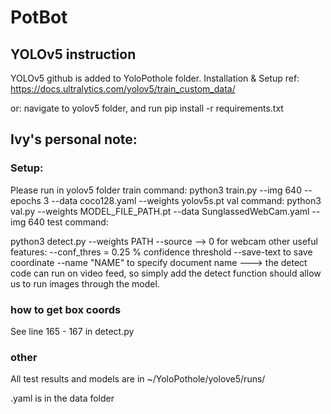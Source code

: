 # PotBot

## YOLOv5 instruction
YOLOv5 github is added to YoloPothole folder. 
Installation & Setup ref: https://docs.ultralytics.com/yolov5/train_custom_data/

or:
navigate to yolov5 folder, and run pip install -r requirements.txt 

## Ivy's personal note:
### Setup:
Please run in yolov5 folder
train command: python3 train.py --img 640 --epochs 3 --data coco128.yaml --weights yolov5s.pt
val command: python3 val.py --weights MODEL_FILE_PATH.pt --data SunglassedWebCam.yaml --img 640
test command: 

python3 detect.py --weights PATH --source --> 0 for webcam
other useful features: 
--conf_thres = 0.25 % confidence threshold
--save-text to save coordinate
--name "NAME" to specify document name
---> the detect code can run on video feed, so simply add the detect function should allow us to run images through the model. 

### how to get box coords
See line 165 - 167 in detect.py

### other
All test results and models are in ~/YoloPothole/yolove5/runs/

.yaml is in the data folder

